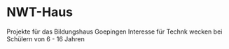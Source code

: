 # NWT-Haus
Projekte für das Bildungshaus Goepingen
Interesse für Technk wecken bei Schülern
von 6 - 16 Jahren

